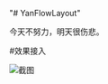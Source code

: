 "# YanFlowLayout" 

今天不努力，明天很伤悲。

#效果接入

![截图](https://github.com/yanjiaxue/YanFlowLayout/blob/main/app/src/main/res/drawable/screen.png)
